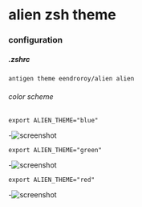 # alien zsh theme
### configuration
##### .zshrc
    antigen theme eendroroy/alien alien

###### color scheme
    export ALIEN_THEME="blue"
-![screenshot](https://37741456de13b77259d97e8954e396ca5ffef70e.googledrive.com/host/0BxmtTHlAYA4AVDJOby1zY3FpR2M/alien_blue.png "blue")

    export ALIEN_THEME="green"
-![screenshot](https://37741456de13b77259d97e8954e396ca5ffef70e.googledrive.com/host/0BxmtTHlAYA4AVDJOby1zY3FpR2M/alien_green.png "green")
  
    export ALIEN_THEME="red"
-![screenshot](https://37741456de13b77259d97e8954e396ca5ffef70e.googledrive.com/host/0BxmtTHlAYA4AVDJOby1zY3FpR2M/alien_red.png "red")
